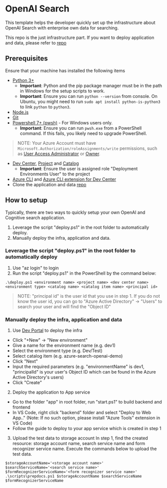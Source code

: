 # OpenAI Search
This template helps the developer quickly set up the infrastructure about OpenAI Search with enterprise own data for searching.

This repo is the just infrastructure part. If you want to deploy application and data, please refer to [repo](https://github.com/luxu-ms/azure-search-openai-demo)

## Prerequisites
Ensure that your machine has installed the following items
- [Python 3+](https://www.python.org/downloads/)
   - **Important**: Python and the pip package manager must be in the path in Windows for the setup scripts to work.
   - **Important**: Ensure you can run `python --version` from console. On Ubuntu, you might need to run `sudo apt install python-is-python3` to link `python` to `python3`.    
- [Node.js](https://nodejs.org/en/download/)
- [Git](https://git-scm.com/downloads)
- [Powershell 7+ (pwsh)](https://github.com/powershell/powershell) - For Windows users only.
   - **Important**: Ensure you can run `pwsh.exe` from a PowerShell command. If this fails, you likely need to upgrade PowerShell.

>NOTE: Your Azure Account must have `Microsoft.Authorization/roleAssignments/write` permissions, such as [User Access Administrator](https://learn.microsoft.com/azure/role-based-access-control/built-in-roles#user-access-administrator) or [Owner](https://learn.microsoft.com/azure/role-based-access-control/built-in-roles#owner). 

- [Dev Center](https://learn.microsoft.com/en-us/azure/deployment-environments/quickstart-create-and-configure-devcenter), [Project](https://learn.microsoft.com/en-us/azure/deployment-environments/quickstart-create-and-configure-projects) and [Catalog](https://learn.microsoft.com/en-us/azure/deployment-environments/how-to-configure-catalog)
   - **Important**: Ensure the user is assigned role "Deployment Environments User" to the project
- [Azure CLI](https://learn.microsoft.com/en-us/cli/azure/install-azure-cli) and [Azure CLI extension for Dev Center](https://learn.microsoft.com/en-us/azure/deployment-environments/how-to-install-devcenter-cli-extension)
- Clone the application and data [repo](https://github.com/luxu-ms/azure-search-openai-demo)

## How to setup
Typically, there are two ways to quickly setup your own OpenAI and Cognitive search application.
1. Leverage the script "deploy.ps1" in the root folder to automatically deploy.
2. Manually deploy the infra, application and data.

### Leverage the script "deploy.ps1" in the root folder to automatically deploy
1. Use "az login" to login
2. Run the script "deploy.ps1" in the PowerShell by the command below:
```
.\deploy.ps1 <environment name> <project name> <dev center name> <environment type> <catalog name> <catalog item name> <principal id>
```
>NOTE: "principal id" is the user id that you use in step 1. If you do not know the user id, you can go to "Azure Active Directory" -> "Users" to search your user and will find the "Object ID"

### Manually deploy the infra, application and data
1. Use [Dev Portal](https://devportal.microsoft.com/) to deploy the infra 
* Click "+New" -> "New environment"
* Give a name for the environment name (e.g. dev1)
* Select the environment type (e.g. Dev/Test)
* Select catalog item (e.g. azure-search-openai-demo)
* Click "Next"
* Input the required parameters (e.g. "environmentName" is dev1, "principalId" is your user's Object ID which can be found in the Azure Active Directory's users)
* Click "Create"

2. Deploy the application to App service
* Go to the folder "app" in root folder, run "start.ps1" to build backend and frontend
* In VS Code, right click "backend" folder and select "Deploy to Web App.." (Note: If no such option, please install "Azure Tools" extension in VS Code)
* Follow the guide to deploy to your app service which is created in step 1

3. Upload the test data to storage account
In step 1, find the created resource: storage account name, search service name and form recognizer service name.
Execute the commands below to upload the test data.
```
$storageAccountName='<storage account name>'
$searchServiceName='<search service name>'
$formRecognizerServiceName='<form recognizer service name>'
.\scripts\prepdocs.ps1 $storageAccountName $searchServiceName $formRecognizerServiceName
```
